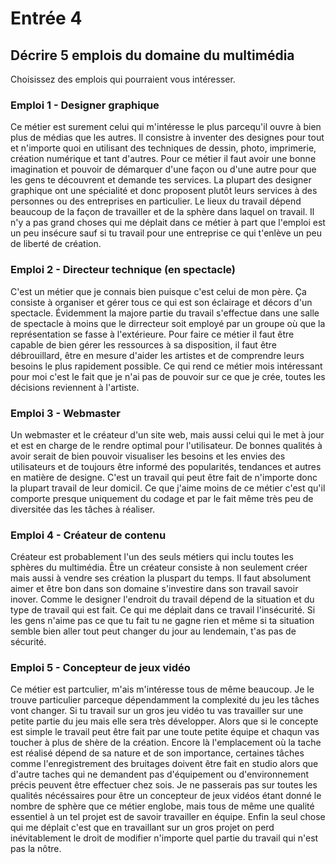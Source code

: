 # Entrée 4
## Décrire 5 emplois du domaine du multimédia
Choisissez des emplois qui pourraient vous intéresser. 

### Emploi 1 - Designer graphique
Ce métier est surement celui qui m'intéresse le plus parcequ'il ouvre à bien plus de médias que les autres. Il consistre à inventer des designes pour tout et n'importe quoi en utilisant des techniques de dessin, photo, imprimerie, création numérique et tant d'autres. Pour ce métier il faut avoir une bonne imagination et pouvoir de démarquer d'une façon ou d'une autre pour que les gens te découvrent et demande tes services. La plupart des designer graphique ont une spécialité et donc proposent plutôt leurs services à des personnes ou des entreprises en particulier. Le lieux du travail dépend beaucoup de la façon de travailler et de la sphère dans laquel on travail. Il n'y a pas grand choses qui me déplait dans ce métier à part que l'emploi est un peu insécure sauf si tu travail pour une entreprise ce qui t'enlève un peu de liberté de création.

### Emploi 2 - Directeur technique (en spectacle)
C'est un métier que je connais bien puisque c'est celui de mon père. Ça consiste à organiser et gérer tous ce qui est son éclairage et décors d'un spectacle. Évidemment la majore partie du travail s'effectue dans une salle de spectacle à moins que le dirrecteur soit employé par un groupe où que la représentation se fasse à l'extérieure. Pour faire ce métier il faut être capable de bien gérer les ressources à sa disposition, il faut être débrouillard, être en mesure d'aider les artistes et de comprendre leurs besoins le plus rapidement possible. Ce qui rend ce métier mois intéressant pour moi c'est le fait que je n'ai pas de pouvoir sur ce que je crée, toutes les décisions reviennent à l'artiste.

### Emploi 3 - Webmaster
Un webmaster et le créateur d'un site web, mais aussi celui qui le met à jour et est en charge de le rendre optimal pour l'utilisateur. De bonnes qualités à avoir serait de bien pouvoir visualiser les besoins et les envies des utilisateurs et de toujours être informé des popularités, tendances et autres en matière de designe. C'est un travail qui peut être fait de n'importe donc la plupart travail de leur domicil. Ce que j'aime moins de ce métier c'est qu'il comporte presque uniquement du codage et par le fait même très peu de diversitée das les tâches à réaliser.

### Emploi 4 - Créateur de contenu
Créateur est probablement l'un des seuls métiers qui inclu toutes les sphères du multimédia. Être un créateur consiste à non seulement créer mais aussi à vendre ses création la pluspart du temps. Il faut absolument aimer et être bon dans son domaine s'investire dans son travail savoir inover. Comme le designer l'endroit du travail dépend de la situation et du type de travail qui est fait. Ce qui me déplait dans ce travail l'insécurité. Si les gens n'aime pas ce que tu fait tu ne gagne rien et même si ta situation semble bien aller tout peut changer du jour au lendemain, t'as pas de sécurité.

### Emploi 5 - Concepteur de jeux vidéo
Ce métier est partculier, m'ais m'intéresse tous de même beaucoup. Je le trouve particulier parceque dépendamment la complexité du jeu les tâches vont changer. Si tu travail sur un gros jeu vidéo tu vas travailler sur une petite partie du jeu mais elle sera très développer. Alors que si le concepte est simple le travail peut être fait par une toute petite équipe et chaqun vas toucher à plus de shère de la création. Encore là l'emplacement où la tache est réalisé dépend de sa nature et de son importance, certaines tâches comme l'enregistrement des bruitages doivent être fait en studio alors que d'autre taches qui ne demandent pas d'équipement ou d'environnement précis peuvent être effectuer chez sois. Je ne passerais pas sur toutes les qualités nécéssaires pour être un concepteur de jeux vidéos étant donné le nombre de sphère que ce métier englobe, mais tous de même une qualité essentiel à un tel projet est de savoir travailler en équipe. Enfin la seul chose qui me déplait c'est que en travaillant sur un gros projet on perd inévitablement le droit de modifier n'importe quel partie du travail qui n'est pas la nôtre.


